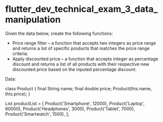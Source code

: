 # flutter_dev_technical_exam_3_data_manipulation

Given the data below, create the following functions:

- Price range filter – a function that accepts two integers as price range and returns a list of specific products that matches the price range criteria.
- Apply discounted price – a function that accepts integer as percentage discount and returns a list of all products with their respective new discounted price based on the inputed percentage discount.

Data:

class Product {
  final String name;
  final double price;
  Product(this.name, this.price);
}

List<Product> productList = [
    Product('Smartphone', 12000),
    Product('Laptop', 60000),
    Product('Headphones', 3000),
    Product('Tablet', 7000),
    Product('Smartwatch', 1500),
  ];
